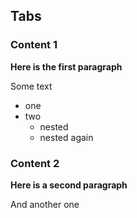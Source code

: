 ## Tabs

<!--
type: tab
title: My First Tab
-->

### Content 1

**Here is the first paragraph**

Some text

- one
- two
  - nested
  - nested again

<!--
type: tab
title: My Second Tab
-->

### Content 2

**Here is a second paragraph**

And another one

<!-- type: tab-end -->
